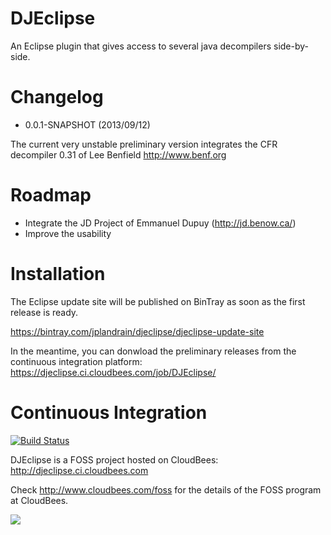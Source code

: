 DJEclipse
=========

An Eclipse plugin that gives access to several java decompilers side-by-side.

Changelog
=========

* 0.0.1-SNAPSHOT (2013/09/12)

The current very unstable preliminary version integrates the CFR decompiler 0.31 of Lee Benfield
http://www.benf.org

Roadmap
=======

- Integrate the JD Project of Emmanuel Dupuy (http://jd.benow.ca/)
- Improve the usability

Installation
============

The Eclipse update site will be published on BinTray as soon as the first release is ready.

https://bintray.com/jplandrain/djeclipse/djeclipse-update-site

In the meantime, you can donwload the preliminary releases from the continuous integration platform: https://djeclipse.ci.cloudbees.com/job/DJEclipse/

Continuous Integration
======================

[![Build Status](https://djeclipse.ci.cloudbees.com/buildStatus/icon?job=DJEclipse)](https://djeclipse.ci.cloudbees.com/job/DJEclipse/)

DJEclipse is a FOSS project hosted on CloudBees: http://djeclipse.ci.cloudbees.com

Check http://www.cloudbees.com/foss for the details of the FOSS program at CloudBees.

![](http://web-static-cloudfront.s3.amazonaws.com/images/badges/BuiltOnDEV.png)
